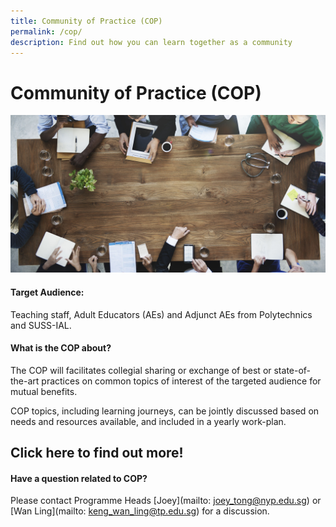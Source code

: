 ```yaml
---
title: Community of Practice (COP)
permalink: /cop/
description: Find out how you can learn together as a community
---
```


# Community of Practice (COP)

![](/images/52333688_ML.jpg)

#### Target Audience:

Teaching staff, Adult Educators (AEs) and Adjunct AEs from Polytechnics and SUSS-IAL.

#### What is the COP about?

The COP will facilitates collegial sharing or exchange of best or state-of-the-art practices on common topics of interest of the targeted audience for mutual benefits.

COP topics, including learning journeys, can be jointly discussed based on needs and resources available, and included in a yearly work-plan.

## Click here to find out more!

#### Have a question related to COP?

Please contact Programme Heads [Joey](mailto: joey_tong@nyp.edu.sg) or [Wan Ling](mailto: keng_wan_ling@tp.edu.sg) for a discussion.